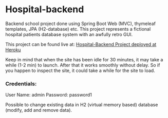 # Hospital-backend
Backend school project done using Spring Boot Web (MVC), thymeleaf templates, JPA (H2-database) etc.
This project represents a fictional hospital patients database system with an awfully retro GUI. 

This project can be found live at: [Hospital-Backend Project deployed at Heroku](https://backend-hospital-project.herokuapp.com/login)

Keep in mind that when the site has been idle for 30 minutes, it may take a while (1-2 min) to launch. After that it works smoothly
without delay. So if you happen to inspect the site, it could take a while for the site to load. 

### Credentials: 
User Name: admin
Password: password1 

Possible to change existing data in H2 (virtual memory based) database (modify, add and remove data). 
